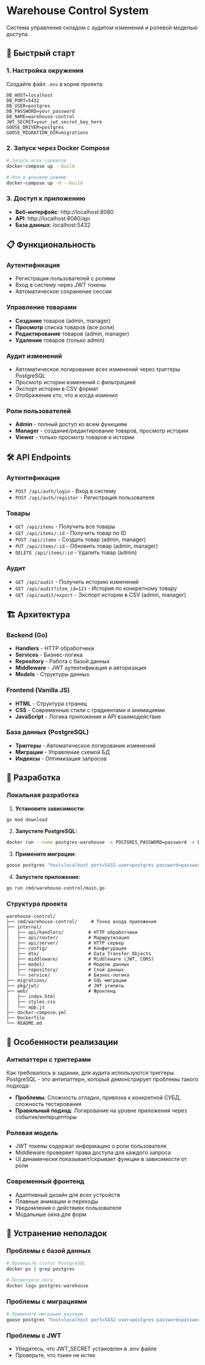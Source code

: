 # Warehouse Control System

Система управления складом с аудитом изменений и ролевой моделью доступа.

## 🚀 Быстрый старт

### 1. Настройка окружения

Создайте файл `.env` в корне проекта:

```env
DB_HOST=localhost
DB_PORT=5432
DB_USER=postgres
DB_PASSWORD=your_password
DB_NAME=warehouse-control
JWT_SECRET=your_jwt_secret_key_here
GOOSE_DRIVER=postgres
GOOSE_MIGRATION_DIR=migrations
```

### 2. Запуск через Docker Compose

```bash
# Запуск всех сервисов
docker-compose up --build

# Или в фоновом режиме
docker-compose up -d --build
```

### 3. Доступ к приложению

- **Веб-интерфейс**: http://localhost:8080
- **API**: http://localhost:8080/api
- **База данных**: localhost:5432

## 📋 Функциональность

### Аутентификация
- Регистрация пользователей с ролями
- Вход в систему через JWT токены
- Автоматическое сохранение сессии

### Управление товарами
- **Создание** товаров (admin, manager)
- **Просмотр** списка товаров (все роли)
- **Редактирование** товаров (admin, manager)
- **Удаление** товаров (только admin)

### Аудит изменений
- Автоматическое логирование всех изменений через триггеры PostgreSQL
- Просмотр истории изменений с фильтрацией
- Экспорт истории в CSV формат
- Отображение кто, что и когда изменил

### Роли пользователей
- **Admin** - полный доступ ко всем функциям
- **Manager** - создание/редактирование товаров, просмотр истории
- **Viewer** - только просмотр товаров и истории

## 🛠 API Endpoints

### Аутентификация
- `POST /api/auth/login` - Вход в систему
- `POST /api/auth/register` - Регистрация пользователя

### Товары
- `GET /api/items` - Получить все товары
- `GET /api/items/:id` - Получить товар по ID
- `POST /api/items` - Создать товар (admin, manager)
- `PUT /api/items/:id` - Обновить товар (admin, manager)
- `DELETE /api/items/:id` - Удалить товар (admin)

### Аудит
- `GET /api/audit` - Получить историю изменений
- `GET /api/audit?item_id=123` - История по конкретному товару
- `GET /api/audit/export` - Экспорт истории в CSV (admin, manager)

## 🏗 Архитектура

### Backend (Go)
- **Handlers** - HTTP обработчики
- **Services** - Бизнес-логика
- **Repository** - Работа с базой данных
- **Middleware** - JWT аутентификация и авторизация
- **Models** - Структуры данных

### Frontend (Vanilla JS)
- **HTML** - Структура страниц
- **CSS** - Современные стили с градиентами и анимациями
- **JavaScript** - Логика приложения и API взаимодействие

### База данных (PostgreSQL)
- **Триггеры** - Автоматическое логирование изменений
- **Миграции** - Управление схемой БД
- **Индексы** - Оптимизация запросов

## 🔧 Разработка

### Локальная разработка

1. **Установите зависимости:**
```bash
go mod download
```

2. **Запустите PostgreSQL:**
```bash
docker run --name postgres-warehouse -e POSTGRES_PASSWORD=password -e POSTGRES_DB=warehouse-control -p 5432:5432 -d postgres
```

3. **Примените миграции:**
```bash
goose postgres "host=localhost port=5432 user=postgres password=password dbname=warehouse-control sslmode=disable" up
```

4. **Запустите приложение:**
```bash
go run cmd/warehouse-control/main.go
```

### Структура проекта

```
warehouse-control/
├── cmd/warehouse-control/     # Точка входа приложения
├── internal/
│   ├── api/handlers/         # HTTP обработчики
│   ├── api/router/           # Маршрутизация
│   ├── api/server/           # HTTP сервер
│   ├── config/               # Конфигурация
│   ├── dto/                  # Data Transfer Objects
│   ├── middleware/           # Middleware (JWT, CORS)
│   ├── model/                # Модели данных
│   ├── repository/           # Слой данных
│   └── service/              # Бизнес-логика
├── migrations/               # SQL миграции
├── pkg/jwt/                  # JWT утилиты
├── web/                      # Фронтенд
│   ├── index.html
│   ├── styles.css
│   └── app.js
├── docker-compose.yml
├── Dockerfile
└── README.md
```

## 🎯 Особенности реализации

### Антипаттерн с триггерами
Как требовалось в задании, для аудита используются триггеры PostgreSQL - это антипаттерн, который демонстрирует проблемы такого подхода:

- **Проблемы**: Сложность отладки, привязка к конкретной СУБД, сложность тестирования
- **Правильный подход**: Логирование на уровне приложения через события/интерцепторы

### Ролевая модель
- JWT токены содержат информацию о роли пользователя
- Middleware проверяет права доступа для каждого запроса
- UI динамически показывает/скрывает функции в зависимости от роли

### Современный фронтенд
- Адаптивный дизайн для всех устройств
- Плавные анимации и переходы
- Уведомления о действиях пользователя
- Модальные окна для форм

## 🐛 Устранение неполадок

### Проблемы с базой данных
```bash
# Проверьте статус PostgreSQL
docker ps | grep postgres

# Посмотрите логи
docker logs postgres-warehouse
```

### Проблемы с миграциями
```bash
# Примените миграции вручную
goose postgres "host=localhost port=5432 user=postgres password=password dbname=warehouse-control sslmode=disable" up
```

### Проблемы с JWT
- Убедитесь, что JWT_SECRET установлен в .env файле
- Проверьте, что токен не истек
